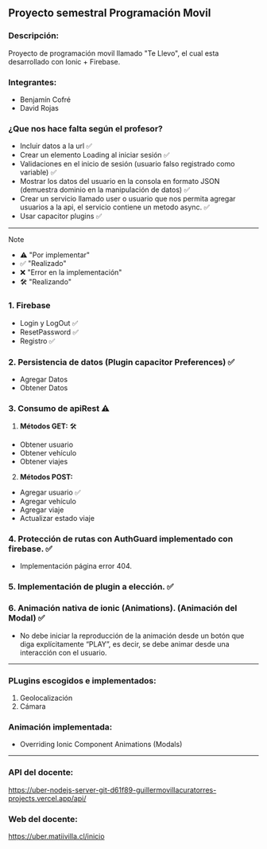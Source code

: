 ## Proyecto semestral Programación Movil

### Descripción:
Proyecto de programación movil llamado "Te Llevo", el cual esta desarrollado con Ionic + Firebase.

### Integrantes:

- Benjamín Cofré
- David Rojas

### ¿Que nos hace falta según el profesor?

- Incluir datos a la url ✅
- Crear un elemento Loading al iniciar sesión ✅
- Validaciones en el inicio de sesión (usuario falso registrado como variable) ✅
- Mostrar los datos del usuario en la consola en formato JSON (demuestra dominio en la manipulación de datos) ✅
- Crear un servicio llamado user o usuario que nos permita agregar usuarios a la api, el servicio contiene un metodo async. ✅
- Usar capacitor plugins ✅

---

>[!NOTE]
>- ⚠️ "Por implementar"
>- ✅ "Realizado"
>- ❌ "Error en la implementación"
>- 🛠️ "Realizando"

### 1. Firebase 
- Login y LogOut ✅
- ResetPassword ✅
- Registro ✅
### 2. Persistencia de datos (Plugin capacitor Preferences) ✅
- Agregar Datos 
- Obtener Datos 
### 3. Consumo de apiRest ⚠️
1. **Métodos GET:** 🛠️
- Obtener usuario 
- Obtener vehículo 
- Obtener viajes 
2. **Métodos POST:** 
- Agregar usuario ✅
- Agregar vehículo 
- Agregar viaje 
- Actualizar estado viaje 
### 4. Protección de rutas con AuthGuard implementado con firebase. ✅
- Implementación página error 404. 
### 5. Implementación de plugin a elección. ✅
### 6. Animación nativa de ionic (Animations). (Animación del Modal) ✅
- No debe iniciar la reproducción de la animación desde un botón que diga explícitamente “PLAY”, es 
decir, se debe animar desde una interacción con el usuario. 

---
### PLugins escogidos e implementados:
1. Geolocalización
2. Cámara

### Animación implementada:
- Overriding Ionic Component Animations (Modals)

---

### API del docente:
https://uber-nodejs-server-git-d61f89-guillermovillacuratorres-projects.vercel.app/api/

### Web del docente:
https://uber.matiivilla.cl/inicio
